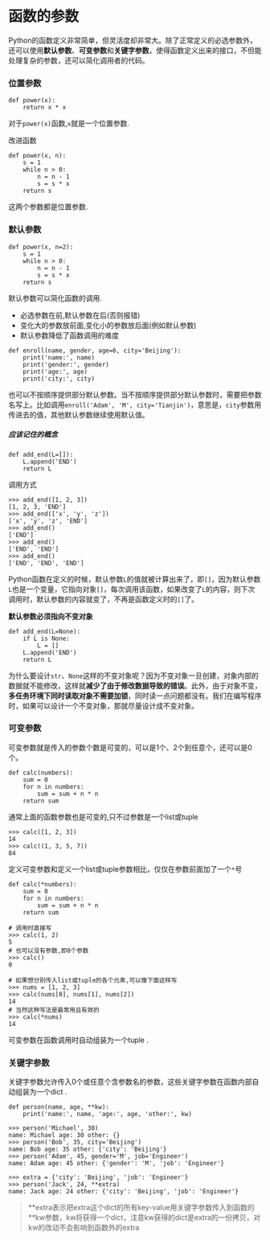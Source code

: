 # 函数的参数

Python的函数定义非常简单，但灵活度却非常大。除了正常定义的必选参数外，还可以使用**默认参数**、**可变参数**和**关键字参数**，使得函数定义出来的接口，不但能处理复杂的参数，还可以简化调用者的代码。

### 位置参数

```
def power(x):
    return x * x
```

对于`power(x)`函数,`x`就是一个位置参数.

改进函数

```
def power(x, n):
    s = 1
    while n > 0:
        n = n - 1
        s = s * x
    return s
```

这两个参数都是位置参数.

### 默认参数

```
def power(x, n=2):
    s = 1
    while n > 0:
        n = n - 1
        s = s * x
    return s
```

默认参数可以简化函数的调用.

* 必选参数在前,默认参数在后\(否则报错\)
* 变化大的参数放前面,变化小的参数放后面\(例如默认参数\)
* 默认参数降低了函数调用的难度

```
def enroll(name, gender, age=6, city='Beijing'):
    print('name:', name)
    print('gender:', gender)
    print('age:', age)
    print('city:', city)
```

也可以不按顺序提供部分默认参数。当不按顺序提供部分默认参数时，需要把参数名写上。比如调用`enroll('Adam', 'M', city='Tianjin')`，意思是，`city`参数用传进去的值，其他默认参数继续使用默认值。

##### 应该记住的概念

```
def add_end(L=[]):
    L.append('END')
    return L
```

调用方式

```
>>> add_end([1, 2, 3])
[1, 2, 3, 'END']
>>> add_end(['x', 'y', 'z'])
['x', 'y', 'z', 'END']
>>> add_end()
['END']
>>> add_end()
['END', 'END']
>>> add_end()
['END', 'END', 'END']
```

Python函数在定义的时候，默认参数`L`的值就被计算出来了，即`[]`，因为默认参数`L`也是一个变量，它指向对象`[]`，每次调用该函数，如果改变了`L`的内容，则下次调用时，默认参数的内容就变了，不再是函数定义时的`[]`了。

**默认参数必须指向不变对象**

```
def add_end(L=None):
    if L is None:
        L = []
    L.append('END')
    return L
```

为什么要设计`str`、`None`这样的不变对象呢？因为不变对象一旦创建，对象内部的数据就不能修改，这样就**减少了由于修改数据导致的错误**。此外，由于对象不变，**多任务环境下同时读取对象不需要加锁**，同时读一点问题都没有。我们在编写程序时，如果可以设计一个不变对象，那就尽量设计成不变对象。

### 可变参数

可变参数就是传入的参数个数是可变的，可以是1个、2个到任意个，还可以是0个。

```
def calc(numbers):
    sum = 0
    for n in numbers:
        sum = sum + n * n
    return sum
```

通常上面的函数参数也是可变的,只不过参数是一个list或tuple

```
>>> calc([1, 2, 3])
14
>>> calc((1, 3, 5, 7))
84
```

定义可变参数和定义一个list或tuple参数相比，仅仅在参数前面加了一个`*`号

```
def calc(*numbers):
    sum = 0
    for n in numbers:
        sum = sum + n * n
    return sum

# 调用时直接写
>>> calc(1, 2)
5
# 也可以没有参数,即0个参数
>>> calc()
0

# 如果想分别传入list或tuple的各个元素,可以像下面这样写
>>> nums = [1, 2, 3]
>>> calc(nums[0], nums[1], nums[2])
14
# 当然这种写法是最常用且有效的
>>> calc(*nums)
14
```

可变参数在函数调用时自动组装为一个tuple . 

### 关键字参数

关键字参数允许传入0个或任意个含参数名的参数，这些关键字参数在函数内部自动组装为一个dict . 

```
def person(name, age, **kw):
    print('name:', name, 'age:', age, 'other:', kw)
```

```
>>> person('Michael', 30)
name: Michael age: 30 other: {}
>>> person('Bob', 35, city='Beijing')
name: Bob age: 35 other: {'city': 'Beijing'}
>>> person('Adam', 45, gender='M', job='Engineer')
name: Adam age: 45 other: {'gender': 'M', 'job': 'Engineer'}
```

```
>>> extra = {'city': 'Beijing', 'job': 'Engineer'}
>>> person('Jack', 24, **extra)
name: Jack age: 24 other: {'city': 'Beijing', 'job': 'Engineer'}
```

> \*\*extra表示把extra这个dict的所有key-value用关键字参数传入到函数的\*\*kw参数，kw将获得一个dict，注意kw获得的dict是extra的一份拷贝，对kw的改动不会影响到函数外的extra



